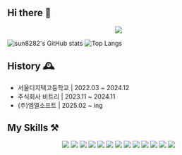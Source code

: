 ## Hi there 👋



<p align="center">
    <img src="https://github.com/user-attachments/assets/dc493242-c62a-4526-8e76-844ea0bf4996">
</p>

![sun8282's GitHub stats](https://github-readme-stats.vercel.app/api?username=sun8282&show_icons=true&theme=radical)
![Top Langs](https://github-readme-stats.vercel.app/api/top-langs/?username=sun8282&layout=compact)

## History 🕰️
<ul>
    <li>서울디지텍고등학교 | 2022.03 ~ 2024.12</li>
    <li>주식회사 비트리 | 2023.11 ~ 2024.11</li>
    <li>(주)엠엘소프트 | 2025.02 ~ ing</li>
</ul>

## My Skills ⚒️
<div align="center">
  <img src="https://img.shields.io/badge/git-F05033.svg?style=for-the-badge&logo=git&logoColor=white" />
  <img src="https://img.shields.io/badge/github-181717.svg?style=for-the-badge&logo=github&logoColor=white" />
  <img src="https://img.shields.io/badge/Notion-F3F3F3.svg?style=for-the-badge&logo=notion&logoColor=black" />
   <img src="https://img.shields.io/badge/spring-%236DB33F.svg?style=for-the-badge&logo=spring&logoColor=white" /> 
    <img src="https://img.shields.io/badge/java-%23ED8B00.svg?style=for-the-badge&logo=openjdk&logoColor=white" /> 
    <img src="https://img.shields.io/badge/python-3670A0?style=for-the-badge&logo=python&logoColor=ffdd54" /> 
    <img src="https://img.shields.io/badge/php-%23777BB4.svg?style=for-the-badge&logo=php&logoColor=white" /> 
    <img src="https://img.shields.io/badge/mysql-4479A1.svg?style=for-the-badge&logo=mysql&logoColor=white" /> 
    <img src="https://img.shields.io/badge/postgres-%23316192.svg?style=for-the-badge&logo=postgresql&logoColor=white" /> 
    <img src="https://img.shields.io/badge/Linux-FCC624?style=for-the-badge&logo=linux&logoColor=black" /> 
    <img src="https://img.shields.io/badge/Windows-0078D6?style=for-the-badge&logo=windows&logoColor=white" /> 
    <img src="https://img.shields.io/badge/mac%20os-000000?style=for-the-badge&logo=macos&logoColor=F0F0F0" /> 
    <img src="https://img.shields.io/badge/IntelliJIDEA-000000.svg?style=for-the-badge&logo=intellij-idea&logoColor=white" /> 


</div>
<!--
**sun8282/sun8282** is a ✨ _special_ ✨ repository because its `README.md` (this file) appears on your GitHub profile.

Here are some ideas to get you started:

- 🔭 I’m currently working on ...
- 🌱 I’m currently learning ...
- 👯 I’m looking to collaborate on ...
- 🤔 I’m looking for help with ...
- 💬 Ask me about ...
- 📫 How to reach me: ...
- 😄 Pronouns: ...
- ⚡ Fun fact: ...
-->
